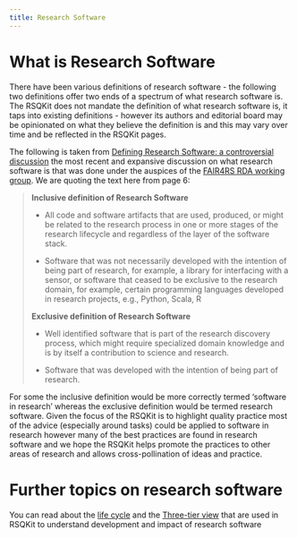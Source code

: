 ```yaml
---
title: Research Software
---
```


# What is Research Software

There have been various definitions of research software - the following two definitions offer two ends of a spectrum of what research software is. The RSQKit does not mandate the definition of what research software is, it taps into existing definitions - however its authors and editorial board may be opinionated on what they believe the definition is and this may vary over time and be reflected in the RSQKit pages. 

The following is taken from [Defining Research Software: a controversial discussion](https://zenodo.org/records/5504016) the most recent and expansive discussion on what research software is that was done under the auspices of the [FAIR4RS RDA working group](https://www.rd-alliance.org/groups/fair-research-software-fair4rs-wg/). We are quoting the text here from page 6:



>**Inclusive definition of Research Software**
>
>- All code and software artifacts that are used, produced, or might be related to the research process in one or more stages of the research lifecycle and regardless of the layer of the software stack. 
>
>- Software that was not necessarily developed with the intention of being part of research, for example, a library for interfacing with a sensor, or software that ceased to be exclusive to the research domain, for example, certain programming languages developed in research projects, e.g., Python, Scala, R
>
>**Exclusive definition of Research Software**
>
>- Well identified software that is part of the research discovery process, which might require specialized domain knowledge and is by itself a contribution to science and research.
>
>- Software that was developed with the intention of being part of research.

For some the inclusive definition would be more correctly termed ‘software in research’ whereas the exclusive definition would be termed research software. Given the focus of the RSQKit is to highlight quality practice most of the advice (especially around tasks) could be applied to software in research however many of the best practices are found in research software and we hope the RSQKit helps promote the practices to other areas of research and allows cross-pollination of ideas and practice. 

# Further topics on research software
You can read about the [life cycle](research_software/life_cycle) and the [Three-tier view](research_software/three_tier_view) that are used in RSQKit to understand development and impact of research software

